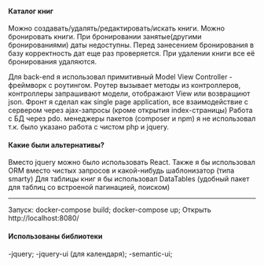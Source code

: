 
#### Каталог книг

Можно создавать/удалять/редактировать/искать книги.
Можно бронировать книги. При бронировании занятые(другими бронированиями) даты недоступны.
Перед занесением бронирования в базу корректность дат еще раз проверяется.
При удалении книги все её бронирования удаляются.

Для back-end я использовал примитивный Model View Controller - фреймворк с роутингом.
Роутер вызывает методы из контроллеров, контроллеры запрашивают модели,  отображают View или возвращиют json.
Фронт я сделал как single page application, все взаимодействие с сервером через ajax-запросы (кроме открытия  index-страницы)
Работа с БД через pdo.
менеджеры пакетов (composer и npm) я не использовал т.к. было указано работа с чистом php и jquery.

#### Какие были альтернативы?
Вместо jquery можно было использовать React. Также я бы использовал ORM вместо чистых запросов и какой-нибудь шаблонизатор (типа smarty)
Для таблицы книг я бы использовал DataTables (удобный пакет для таблиц со встроеной пагинацией, поиском)


***
Запуск:
docker-compose build;
docker-compose up;
Открыть http://localhost:8080/

#### Использованы библиотеки
-jquery; 
-jquery-ui (для календаря);
-semantic-ui;
